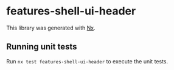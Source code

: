 # features-shell-ui-header

This library was generated with [Nx](https://nx.dev).

## Running unit tests

Run `nx test features-shell-ui-header` to execute the unit tests.

